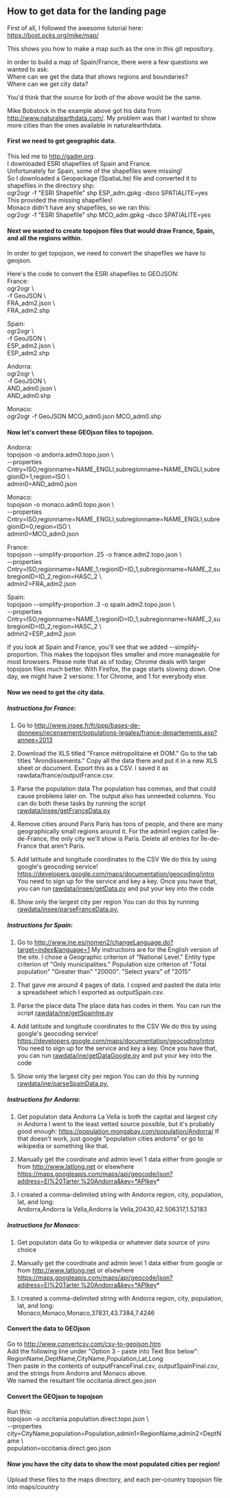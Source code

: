 How to get data for the landing page
------

First of all, I followed the awesome tutorial here:  
https://bost.ocks.org/mike/map/

This shows you how to make a map such as the one in this git repository.

In order to build a map of Spain/France, there were a few questions we wanted to ask:  
Where can we get the data that shows regions and boundaries?  
Where can we get city data?

You'd think that the source for both of the above would be the same.

Mike Bobstock in the example above got his data from http://www.naturalearthdata.com/.
My problem was that I wanted to show more cities than the ones available in naturalearthdata.

#### First we need to get geographic data.
This led me to http://gadm.org.  
I downloaded ESRI shapefiles of Spain and France.  
Unfortunately for Spain, some of the shapefiles were missing!  
So I downloaded a Geopackage (SpatiaLite) file and converted it to shapefiles in the directory shp:  
ogr2ogr -f "ESRI Shapefile" shp ESP_adm.gpkg -dsco SPATIALITE=yes  
This provided the missing shapefiles!  
Monaco didn't have any shapefiles, so we ran this:  
ogr2ogr -f "ESRI Shapefile" shp MCO_adm.gpkg -dsco SPATIALITE=yes

#### Next we wanted to create topojson files that would draw France, Spain, and all the regions within.
In order to get topojson, we need to convert the shapefiles we have to geojson.

Here's the code to convert the ESRI shapefiles to GEOJSON:  
France:  
ogr2ogr  \  
 -f GeoJSON  \  
 FRA_adm2.json \  
 FRA_adm2.shp

Spain:  
ogr2ogr  \  
 -f GeoJSON  \  
 ESP_adm2.json \  
 ESP_adm2.shp

Andorra:  
ogr2ogr  \  
 -f GeoJSON  \  
 AND_adm0.json \  
 AND_adm0.shp
 
Monaco:  
ogr2ogr -f GeoJSON  MCO_adm0.json MCO_adm0.shp

#### Now let's convert these GEOjson files to topojson.

Andorra:  
topojson -o andorra.adm0.topo.json  \  
  --properties Cntry=ISO,regionname=NAME_ENGLI,subregionname=NAME_ENGLI,subregionID=1,region=ISO \  
  admin0=AND_adm0.json

Monaco:  
topojson -o monaco.adm0.topo.json  \  
  --properties Cntry=ISO,regionname=NAME_ENGLI,subregionname=NAME_ENGLI,subregionID=0,region=ISO \  
  admin0=MCO_adm0.json

France:  
topojson --simplify-proportion .25 -o france.adm2.topo.json  \  
  --properties Cntry=ISO,regionname=NAME_1,regionID=ID_1,subregionname=NAME_2,subregionID=ID_2,region=HASC_2 \  
  admin2=FRA_adm2.json

Spain:  
topojson --simplify-proportion .3 -o spain.adm2.topo.json  \  
  --properties Cntry=ISO,regionname=NAME_1,regionID=ID_1,subregionname=NAME_2,subregionID=ID_2,region=HASC_2 \  
  admin2=ESP_adm2.json

If you look at Spain and France, you'll see that we added --simplify-proportion.
This makes the topojson files smaller and more manageable for most browsers.
Please note that as of today, Chrome deals with larger topojson files much better.
With Firefox, the page starts slowing down.
One day, we might have 2 versions: 1 for Chrome, and 1 for everybody else.


#### Now we need to get the city data.

##### Instructions for France:
1) Go to http://www.insee.fr/fr/ppp/bases-de-donnees/recensement/populations-legales/france-departements.asp?annee=2013

2) Download the XLS titled "France métropolitaine et DOM."
Go to the tab titles "Arondissements."
Copy all the data there and put it in a new XLS sheet or document.
Export this as a CSV.
I saved it as rawdata/france/outputFrance.csv.

3) Parse the population data
The population has commas, and that could cause problems later on.
The output also has unneeded columns.
You can do both these tasks by running the script [rawdata/insee/getFranceData.py](rawdata/insee/getFranceData.py)

4) Remove cities around Paris
Paris has tons of people, and there are many geographically small regions around it.
For the admin1 region called Île-de-France, the only city we'll show is Paris.
Delete all entries for Île-de-France that aren't Paris.

5) Add latitude and longitude coordinates to the CSV
We do this by using google's geocoding service!
https://developers.google.com/maps/documentation/geocoding/intro
You need to sign up for the service and key a key.
Once you have that, you can run [rawdata/insee/getData.py](rawdata/insee/getData.py)
and put your key into the code

6) Show only the largest city per region
You can do this by running [rawdata/insee/parseFranceData.py.](rawdata/insee/parseFranceData.py.)


##### Instructions for Spain:
1) Go to http://www.ine.es/nomen2/changeLanguage.do?target=index&language=1
My instructions are for the English version of the site.
I chose a Geographic criterion of "National Level."
Entity type criterion of "Only municipalities."
Population size criterion of "Total population" "Greater than" "20000".
"Select years" of "2015"

2) That gave me around 4 pages of data.
I copied and pasted the data into a spreadsheet which I exported as outputSpain.csv.

3) Parse the place data
The place data has codes in them.
You can run the script [rawdata/ine/getSpainIne.py](rawdata/ine/getSpainIne.py)

3) Add latitude and longitude coordinates to the CSV
We do this by using google's geocoding service!
https://developers.google.com/maps/documentation/geocoding/intro
You need to sign up for the service and key a key.
Once you have that, you can run [rawdata/ine/getDataGoogle.py](rawdata/ine/getDataGoogle.py)
and put your key into the code

4) Show only the largest city per region
You can do this by running [rawdata/ine/parseSpainData.py.](rawdata/ine/parseSpainData.py.)


##### Instructions for Andorra:
1) Get populaton data
Andorra La Vella is both the capital and largest city in Andorra
I went to the least vetted source possible, but it's probably good enough:
https://population.mongabay.com/population/Andorra/
If that doesn't work, just google "population cities andorra" or go to wikipedia or something like that.

2) Manually get the coordinate and admin level 1 data either from google or from http://www.latlong.net or elsewhere
https://maps.googleapis.com/maps/api/geocode/json?address=El%20Tarter,%20Andorra&key=*APIkey*

3) I created a comma-delimited string with Andorra region, city, population, lat, and long:  
Andorra,Andorra la Vella,Andorra la Vella,20430,42.506317,1.52183


##### Instructions for Monaco:
1) Get populaton data
Go to wikipedia or whatever data source of yoru choice

2) Manually get the coordinate and admin level 1 data either from google or from http://www.latlong.net or elsewhere
https://maps.googleapis.com/maps/api/geocode/json?address=El%20Tarter,%20Andorra&key=*APIkey*

3) I created a comma-delimited string with Andorra region, city, population, lat, and long:  
Monaco,Monaco,Monaco,37831,43.7384,7.4246



#### Convert the data to GEOjson
Go to http://www.convertcsv.com/csv-to-geojson.htm  
Add the following line under "Option 3 - paste into Text Box below":  
RegionName,DeptName,CityName,Population,Lat,Long  
Then paste in the contents of outputFranceFinal.csv, outputSpainFinal.csv, and the strings from Andorra and Monaco above.  
We named the resultant file occitania.direct.geo.json


#### Convert the GEOjson to topojson
Run this:  
topojson -o occitania.population.direct.topo.json \  
  --properties city=CityName,population=Population,admin1=RegionName,admin2=DeptName \  
  population=occitania.direct.geo.json


#### Now you have the city data to show the most populated cities per region!
Upload these files to the maps directory, and each per-country topojson file into maps/*country*
